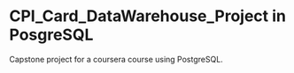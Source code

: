 # CPI_Card_DataWarehouse_Project in PosgreSQL
Capstone project for a coursera course using PostgreSQL.
